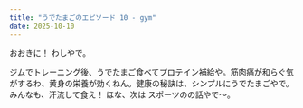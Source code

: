```yaml
---
title: "うでたまごのエピソード 10 - gym"
date: 2025-10-10
---
```


おおきに！ わしやで。

ジムでトレーニング後、うでたまご食べてプロテイン補給や。筋肉痛が和らぐ気がするわ、黄身の栄養が効くねん。健康の秘訣は、シンプルにうでたまごやで。みんなも、汗流して食え！ ほな、次は スポーツのの話やで～。
